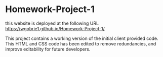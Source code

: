 # Homework-Project-1

this website is deployed at the following URL
https://wgobrie1.github.io/Homework-Project-1/

This project contains a working version of the initial client provided code.
This HTML and CSS code has been edited to remove redundancies, and improve editability for future developers.
